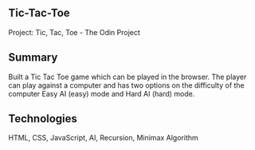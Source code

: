 ## Tic-Tac-Toe
Project: Tic, Tac, Toe - The Odin Project

## Summary
Built a Tic Tac Toe game which can be played in the browser. The player can play against a computer and has two options on the difficulty of the computer Easy AI (easy) mode and Hard AI (hard) mode.

## Technologies
HTML, CSS, JavaScript, AI, Recursion, Minimax Algorithm
